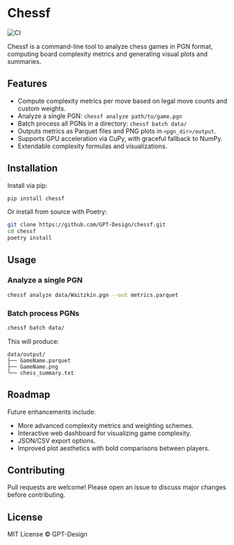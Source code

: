 # Chessf

![CI](https://github.com/GPT-Design/chessf/actions/workflows/ci.yml/badge.svg)

Chessf is a command-line tool to analyze chess games in PGN format, computing board complexity metrics and generating visual plots and summaries.

## Features

* Compute complexity metrics per move based on legal move counts and custom weights.
* Analyze a single PGN: `chessf analyze path/to/game.pgn`
* Batch process all PGNs in a directory: `chessf batch data/`
* Outputs metrics as Parquet files and PNG plots in `<pgn_dir>/output`.
* Supports GPU acceleration via CuPy, with graceful fallback to NumPy.
* Extendable complexity formulas and visualizations.

## Installation

Install via pip:

```bash
pip install chessf
```

Or install from source with Poetry:

```bash
git clone https://github.com/GPT-Design/chessf.git
cd chessf
poetry install
```

## Usage

### Analyze a single PGN

```bash
chessf analyze data/Waitzkin.pgn --out metrics.parquet
```

### Batch process PGNs

```bash
chessf batch data/
```

This will produce:

```
data/output/
├── GameName.parquet
├── GameName.png
└── chess_summary.txt
```

## Roadmap

Future enhancements include:

* More advanced complexity metrics and weighting schemes.
* Interactive web dashboard for visualizing game complexity.
* JSON/CSV export options.
* Improved plot aesthetics with bold comparisons between players.

## Contributing

Pull requests are welcome! Please open an issue to discuss major changes before contributing.

## License

MIT License © GPT-Design

